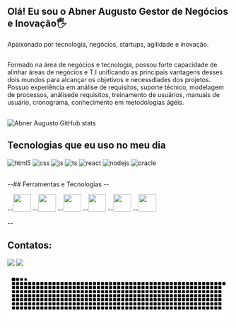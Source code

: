  ## Olá! Eu sou o Abner Augusto Gestor de Negócios e Inovação🖐️
 
 Apaixonado por tecnologia, negócios, startups, agilidade e inovação.
 
##
Formado na área de negócios e tecnologia, possou forte capacidade de alinhar áreas de negócios e T.I unificando as principais vantagens desses dois mundos para alcançar os objetivos e necessdiades dos projetos. Possuo experiência em análise de requisitos, suporte técnico, modelagem de processos, análisede requisitos, treinamento de usuários, manuais de usuário, cronograma, conhecimento em metodologias ágéis.
## 
         
![Abner Augusto GitHub stats](https://github-readme-stats.vercel.app/api?username=abneraugusto&show_icons=true&theme=tokyonight)

##

## Tecnologias que eu uso no meu dia

<div style="display: inline_block">
  <img align="center" alt="html5" src="https://img.shields.io/badge/HTML5-E34F26?style=for-the-badge&logo=html5&logoColor=white" />
  <img align="center" alt="css" src="https://img.shields.io/badge/CSS3-1572B6?style=for-the-badge&logo=css3&logoColor=white" />
  <img align="center" alt="js" src="https://img.shields.io/badge/JavaScript-F7DF1E?style=for-the-badge&logo=javascript&logoColor=black" />
  <img align="center" alt="ts" src="https://img.shields.io/badge/TypeScript-007ACC?style=for-the-badge&logo=sql&logoColor=white" />
  <img align="center" alt="react" src="https://img.shields.io/badge/React-20232A?style=for-the-badge&logo=react&logoColor=61DAFB" />
  <img align="center" alt="nodejs" src="https://img.shields.io/badge/Node.js-43853D?style=for-the-badge&logo=node.js&logoColor=white" />
  <img align="center" alt="oracle" src="https://img.shields.io/badge/Oracle-F80000?style=for-the-badge&logo=oracle&logoColor=black" />
   

</div><br/>

--## Ferramentas e Tecnologias
--<div>
--<img src="https://cdn.jsdelivr.net/gh/devicons/devicon/icons/git/git-original.svg" width="40" height="40"/>
--<img src="https://cdn.jsdelivr.net/gh/devicons/devicon/icons/html5/html5-original-wordmark.svg" width="40" height="40" />
--<img src="https://cdn.jsdelivr.net/gh/devicons/devicon/icons/css3/css3-original-wordmark.svg" width="40" height="40" />
--<img src="https://cdn.jsdelivr.net/gh/devicons/devicon/icons/javascript/javascript-original.svg" width="40" height="40" />
--<img src="https://cdn.jsdelivr.net/gh/devicons/devicon/icons/react/react-original-wordmark.svg" width="40" height="40"/>
--<img src="https://cdn.jsdelivr.net/gh/devicons/devicon/icons/vscode/vscode-original-wordmark.svg" width="40" height="40" />

          
--</div>

## Contatos:

<div>

<a href = "mailto:abneratecnico@gmail.com"><img src="https://img.shields.io/badge/Gmail-D14836?style=for-the-badge&logo=gmail&logoColor=white" target="_blank"></a>
<a href="https://www.linkedin.com/in/abner-augusto" target="_blank"><img src="https://img.shields.io/badge/-LinkedIn-%230077B5?style=for-the-badge&logo=linkedin&logoColor=white" target="_blank"></a>   
</div>



![Snake animation](https://github.com/juniorcintra/juniorcintra/blob/output/github-contribution-grid-snake.svg)






